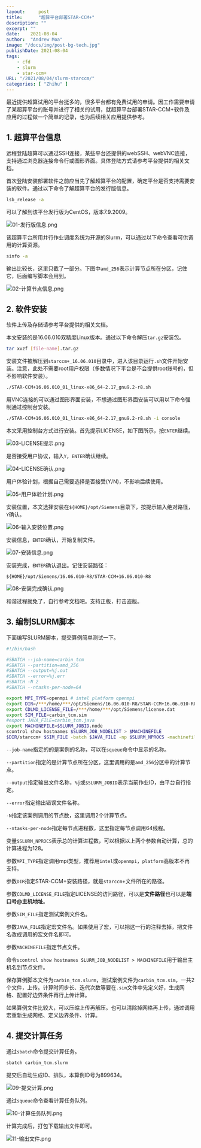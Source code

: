 ```yaml
---
layout:     post
title:      "超算平台部署STAR-CCM+"
description: ""
excerpt: ""
date:    2021-08-04
author:  "Andrew Moa"
image: "/docs/img/post-bg-tech.jpg"
publishDate: 2021-08-04
tags:
    - cfd 
    - slurm
    - star-ccm+
URL: "/2021/08/04/slurm-starccm/"
categories: [ "Zhihu" ]    
---
```


最近提供超算试用的平台挺多的，很多平台都有免费试用的申请。因工作需要申请了某超算平台的账号并进行了相关的试用，就超算平台部署STAR-CCM+软件及应用的过程做一个简单的记录，也为后续相关应用提供参考。

## 1. 超算平台信息

远程登陆超算可以通过SSH连接，某些平台还提供的webSSH、webVNC连接，支持通过浏览器连接命令行或图形界面。具体登陆方式请参考平台提供的相关文档。

首次登陆安装部署软件之前应当先了解超算平台的配置，确定平台是否支持需要安装的软件。通过以下命令了解超算平台的发行版信息。

```bash
lsb_release -a
```

可以了解到该平台发行版为CentOS，版本7.9.2009。

![01-发行版信息.png](/docs/img/_resources/01-发行版信息.png)

该超算平台所用并行作业调度系统为开源的Slurm，可以通过以下命令查看可供调用的计算资源。

```bash
sinfo -a
```

输出比较长，这里只截了一部分。下图中`amd_256`表示计算节点所在分区，记住它，后面编写脚本会用到。

![02-计算节点信息.png](/docs/img/_resources/02-计算节点信息.png)

## 2. 软件安装

软件上传及存储请参考平台提供的相关文档。

本文安装的是16.06.010双精度Linux版本。通过以下命令解压`tar.gz`安装包。

```bash
tar xvzf [file-name].tar.gz
```

安装文件被解压到`starccm+_16.06.010`目录中，进入该目录运行`.sh`文件开始安装。注意，此处不需要root用户权限（多数情况下平台是不会提供root账号的，但不影响软件安装）。

```bash
./STAR-CCM+16.06.010_01_linux-x86_64-2.17_gnu9.2-r8.sh
```

用VNC连接的可以通过图形界面安装，不想通过图形界面安装可以用以下命令强制通过控制台安装。

```bash
./STAR-CCM+16.06.010_01_linux-x86_64-2.17_gnu9.2-r8.sh -i console
```

本文采用控制台方式进行安装。首先提示LICENSE，如下图所示，按`ENTER`继续。

![03-LICENSE提示.png](/docs/img/_resources/03-LICENSE提示.png)

是否接受用户协议，输入`Y`，`ENTER`确认继续。

![04-LICENSE确认.png](/docs/img/_resources/04-LICENSE确认.png)

用户体验计划，根据自己需要选择是否接受(Y/N)，不影响后续使用。

![05-用户体验计划.png](/docs/img/_resources/05-用户体验计划.png)

安装位置，本文选择安装在`${HOME}/opt/Siemens`目录下，按提示输入绝对路径，`Y`确认。

![06-输入安装位置.png](/docs/img/_resources/06-输入安装位置.png)

安装信息，`ENTER`确认，开始复制文件。

![07-安装信息.png](/docs/img/_resources/07-安装信息.png)

安装完成，`ENTER`确认退出。记住安装路径：

`${HOME}/opt/Siemens/16.06.010-R8/STAR-CCM+16.06.010-R8`

![08-安装完成确认.png](/docs/img/_resources/08-安装完成确认.png)

和谐过程就免了，自行参考文档吧。支持正版，打击盗版。

## 3. 编制SLURM脚本

下面编写SLURM脚本，提交算例简单测试一下。

```bash
#!/bin/bash 

#SBATCH --job-name=carbin_tcm 
#SBATCH --partition=amd_256 
#SBATCH --output=%j.out 
#SBATCH --error=%j.err 
#SBATCH -N 2 
#SBATCH --ntasks-per-node=64 

export MPI_TYPE=openmpi # intel platform openmpi 
export DIR=/***/home/***/opt/Siemens/16.06.010-R8/STAR-CCM+16.06.010-R8/star/bin 
export CDLMD_LICENSE_FILE=/***/home/***/opt/Siemens/license.dat 
export SIM_FILE=carbin_tcm.sim 
#export JAVA_FILE=carbin_tcm.java 
export MACHINEFILE=$SLURM_JOBID.node 
scontrol show hostnames $SLURM_JOB_NODELIST > $MACHINEFILE 
$DIR/starccm+ $SIM_FILE -batch $JAVA_FILE -np $SLURM_NPROCS -machinefile $MACHINEFILE -mpi $MPI_TYPE -rsh ssh -power 
```

`--job-name`指定的的是案例的名称，可以在`squeue`命令中显示的名称。

`--partition`指定的是计算节点所在分区，这里调用的是`amd_256`分区中的计算节点。

`--output`指定输出文件名称，`%j`或`$SLURM_JOBID`表示当前作业ID，由平台自行指定。

`--error`指定输出错误文件名称。

`-N`指定该案例调用的节点数，这里调用2个计算节点。

`--ntasks-per-node`指定每节点进程数，这里指定每节点调用64线程。

变量`$SLURM_NPROCS`表示总的计算进程数，可以根据以上两个参数自动计算，总的计算进程为128。

参数`MPI_TYPE`指定调用mpi类型，推荐用`intel`或`openmpi`，`platform`高版本不再支持。

参数`DIR`指定STAR-CCM+安装路径，就是`starccm`+文件所在的路径。

参数`CDLMD_LICENSE_FILE`指定LICENSE的访问路径，可以是**文件路径**也可以是**端口号@主机地址**。

参数`SIM_FILE`指定测试案例文件名。

参数`JAVA_FILE`指定宏文件名。如果使用了宏，可以把这一行的注释去掉，把文件名改成调用的宏文件名即可。

参数`MACHINEFILE`指定节点文件。

命令`scontrol show hostnames SLURM_JOB_NODELIST > MACHINEFILE`用于输出主机名到节点文件。

保存算例脚本文件为`carbin_tcm.slurm`，测试案例文件为`carbin_tcm.sim`，一共2个文件，上传。计算时间步长、迭代次数等要在`.sim`文件中先定义好，生成网格、配置好边界条件再行上传计算。

如果算例文件比较大，可以压缩上传再解压。也可以清除掉网格再上传，通过调用宏重新生成网格、定义边界条件、计算。

## 4. 提交计算任务

通过`sbatch`命令提交计算任务。

```bash
sbatch carbin_tcm.slurm
```

提交后自动生成ID、排队，本算例ID号为899634。

![09-提交计算.png](/docs/img/_resources/09-提交计算.png)

通过`squeue`命令查看计算任务队列。

![10-计算任务队列.png](/docs/img/_resources/10-计算任务队列.png)

计算完成后，打包下载输出文件即可。

![11-输出文件.png](/docs/img/_resources/11-输出文件.png)

